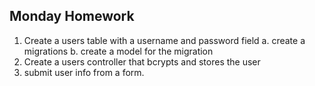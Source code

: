 ## Monday Homework

1.  Create a users table with a username and password field
  a. create a migrations
  b. create a model for the migration
2. Create a users controller that bcrypts and stores the user
3.  submit user info from a form.
